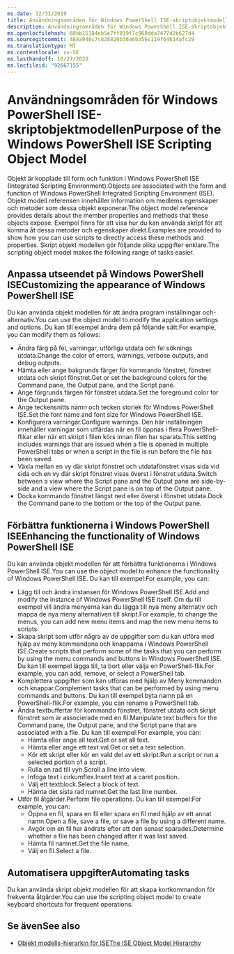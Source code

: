 ```yaml
---
ms.date: 12/31/2019
title: Användningsområden för Windows PowerShell ISE-skriptobjektmodellen
description: Användningsområden för Windows PowerShell ISE-skriptobjektmodellen
ms.openlocfilehash: 60bb15184eb5e7ff819f7c968dda7477d2b627d4
ms.sourcegitcommit: 488a940c7c828820b36a6ba56c119f64614afc29
ms.translationtype: MT
ms.contentlocale: sv-SE
ms.lasthandoff: 10/27/2020
ms.locfileid: "92667155"
---
```

# <a name="purpose-of-the-windows-powershell-ise-scripting-object-model"></a><span data-ttu-id="5c86c-103">Användningsområden för Windows PowerShell ISE-skriptobjektmodellen</span><span class="sxs-lookup"><span data-stu-id="5c86c-103">Purpose of the Windows PowerShell ISE Scripting Object Model</span></span>

<span data-ttu-id="5c86c-104">Objekt är kopplade till form och funktion i Windows PowerShell ISE (Integrated Scripting Environment).</span><span class="sxs-lookup"><span data-stu-id="5c86c-104">Objects are associated with the form and function of Windows PowerShell Integrated Scripting Environment (ISE).</span></span> <span data-ttu-id="5c86c-105">Objekt modell referensen innehåller information om medlems egenskaper och metoder som dessa objekt exponerar.</span><span class="sxs-lookup"><span data-stu-id="5c86c-105">The object model reference provides details about the member properties and methods that these objects expose.</span></span> <span data-ttu-id="5c86c-106">Exempel finns för att visa hur du kan använda skript för att komma åt dessa metoder och egenskaper direkt.</span><span class="sxs-lookup"><span data-stu-id="5c86c-106">Examples are provided to show how you can use scripts to directly access these methods and properties.</span></span> <span data-ttu-id="5c86c-107">Skript objekt modellen gör följande olika uppgifter enklare.</span><span class="sxs-lookup"><span data-stu-id="5c86c-107">The scripting object model makes the following range of tasks easier.</span></span>

## <a name="customizing-the-appearance-of-windows-powershell-ise"></a><span data-ttu-id="5c86c-108">Anpassa utseendet på Windows PowerShell ISE</span><span class="sxs-lookup"><span data-stu-id="5c86c-108">Customizing the appearance of Windows PowerShell ISE</span></span>

<span data-ttu-id="5c86c-109">Du kan använda objekt modellen för att ändra program inställningar och-alternativ.</span><span class="sxs-lookup"><span data-stu-id="5c86c-109">You can use the object model to modify the application settings and options.</span></span> <span data-ttu-id="5c86c-110">Du kan till exempel ändra dem på följande sätt:</span><span class="sxs-lookup"><span data-stu-id="5c86c-110">For example, you can modify them as follows:</span></span>

- <span data-ttu-id="5c86c-111">Ändra färg på fel, varningar, utförliga utdata och fel söknings utdata.</span><span class="sxs-lookup"><span data-stu-id="5c86c-111">Change the color of errors, warnings, verbose outputs, and debug outputs.</span></span>
- <span data-ttu-id="5c86c-112">Hämta eller ange bakgrunds färger för kommando fönstret, fönstret utdata och skript fönstret.</span><span class="sxs-lookup"><span data-stu-id="5c86c-112">Get or set the background colors for the Command pane, the Output pane, and the Script pane.</span></span>
- <span data-ttu-id="5c86c-113">Ange förgrunds färgen för fönstret utdata.</span><span class="sxs-lookup"><span data-stu-id="5c86c-113">Set the foreground color for the Output pane.</span></span>
- <span data-ttu-id="5c86c-114">Ange teckensnitts namn och tecken storlek för Windows PowerShell ISE.</span><span class="sxs-lookup"><span data-stu-id="5c86c-114">Set the font name and font size for Windows PowerShell ISE.</span></span>
- <span data-ttu-id="5c86c-115">Konfigurera varningar.</span><span class="sxs-lookup"><span data-stu-id="5c86c-115">Configure warnings.</span></span> <span data-ttu-id="5c86c-116">Den här inställningen innehåller varningar som utfärdas när en fil öppnas i flera PowerShell-flikar eller när ett skript i filen körs innan filen har sparats.</span><span class="sxs-lookup"><span data-stu-id="5c86c-116">This setting includes warnings that are issued when a file is opened in multiple PowerShell tabs or when a script in the file is run before the file has been saved.</span></span>
- <span data-ttu-id="5c86c-117">Växla mellan en vy där skript fönstret och utdatafönstret visas sida vid sida och en vy där skript fönstret visas överst i fönstret utdata.</span><span class="sxs-lookup"><span data-stu-id="5c86c-117">Switch between a view where the Script pane and the Output pane are side-by-side and a view where the Script pane is on top of the Output pane.</span></span>
- <span data-ttu-id="5c86c-118">Docka kommando fönstret längst ned eller överst i fönstret utdata.</span><span class="sxs-lookup"><span data-stu-id="5c86c-118">Dock the Command pane to the bottom or the top of the Output pane.</span></span>

## <a name="enhancing-the-functionality-of-windows-powershell-ise"></a><span data-ttu-id="5c86c-119">Förbättra funktionerna i Windows PowerShell ISE</span><span class="sxs-lookup"><span data-stu-id="5c86c-119">Enhancing the functionality of Windows PowerShell ISE</span></span>

<span data-ttu-id="5c86c-120">Du kan använda objekt modellen för att förbättra funktionerna i Windows PowerShell ISE.</span><span class="sxs-lookup"><span data-stu-id="5c86c-120">You can use the object model to enhance the functionality of Windows PowerShell ISE.</span></span> <span data-ttu-id="5c86c-121">Du kan till exempel:</span><span class="sxs-lookup"><span data-stu-id="5c86c-121">For example, you can:</span></span>

- <span data-ttu-id="5c86c-122">Lägg till och ändra instansen för Windows PowerShell ISE.</span><span class="sxs-lookup"><span data-stu-id="5c86c-122">Add and modify the instance of Windows PowerShell ISE itself.</span></span> <span data-ttu-id="5c86c-123">Om du till exempel vill ändra menyerna kan du lägga till nya meny alternativ och mappa de nya meny alternativen till skript.</span><span class="sxs-lookup"><span data-stu-id="5c86c-123">For example, to change the menus, you can add new menu items and map the new menu items to scripts.</span></span>
- <span data-ttu-id="5c86c-124">Skapa skript som utför några av de uppgifter som du kan utföra med hjälp av meny kommandona och knapparna i Windows PowerShell ISE.</span><span class="sxs-lookup"><span data-stu-id="5c86c-124">Create scripts that perform some of the tasks that you can perform by using the menu commands and buttons in Windows PowerShell ISE.</span></span> <span data-ttu-id="5c86c-125">Du kan till exempel lägga till, ta bort eller välja en PowerShell-flik.</span><span class="sxs-lookup"><span data-stu-id="5c86c-125">For example, you can add, remove, or select a PowerShell tab.</span></span>
- <span data-ttu-id="5c86c-126">Komplettera uppgifter som kan utföras med hjälp av Meny kommandon och knappar.</span><span class="sxs-lookup"><span data-stu-id="5c86c-126">Complement tasks that can be performed by using menu commands and buttons.</span></span> <span data-ttu-id="5c86c-127">Du kan till exempel byta namn på en PowerShell-flik.</span><span class="sxs-lookup"><span data-stu-id="5c86c-127">For example, you can rename a PowerShell tab.</span></span>
- <span data-ttu-id="5c86c-128">Ändra textbuffertar för kommando fönstret, fönstret utdata och skript fönstret som är associerade med en fil.</span><span class="sxs-lookup"><span data-stu-id="5c86c-128">Manipulate text buffers for the Command pane, the Output pane, and the Script pane that are associated with a file.</span></span> <span data-ttu-id="5c86c-129">Du kan till exempel:</span><span class="sxs-lookup"><span data-stu-id="5c86c-129">For example, you can:</span></span>
  - <span data-ttu-id="5c86c-130">Hämta eller ange all text.</span><span class="sxs-lookup"><span data-stu-id="5c86c-130">Get or set all text.</span></span>
  - <span data-ttu-id="5c86c-131">Hämta eller ange ett text val.</span><span class="sxs-lookup"><span data-stu-id="5c86c-131">Get or set a text selection.</span></span>
  - <span data-ttu-id="5c86c-132">Kör ett skript eller kör en vald del av ett skript.</span><span class="sxs-lookup"><span data-stu-id="5c86c-132">Run a script or run a selected portion of a script.</span></span>
  - <span data-ttu-id="5c86c-133">Rulla en rad till vyn.</span><span class="sxs-lookup"><span data-stu-id="5c86c-133">Scroll a line into view.</span></span>
  - <span data-ttu-id="5c86c-134">Infoga text i cirkumflex.</span><span class="sxs-lookup"><span data-stu-id="5c86c-134">Insert text at a caret position.</span></span>
  - <span data-ttu-id="5c86c-135">Välj ett textblock.</span><span class="sxs-lookup"><span data-stu-id="5c86c-135">Select a block of text.</span></span>
  - <span data-ttu-id="5c86c-136">Hämta det sista rad numret.</span><span class="sxs-lookup"><span data-stu-id="5c86c-136">Get the last line number.</span></span>
- <span data-ttu-id="5c86c-137">Utför fil åtgärder.</span><span class="sxs-lookup"><span data-stu-id="5c86c-137">Perform file operations.</span></span> <span data-ttu-id="5c86c-138">Du kan till exempel:</span><span class="sxs-lookup"><span data-stu-id="5c86c-138">For example, you can:</span></span>
  - <span data-ttu-id="5c86c-139">Öppna en fil, spara en fil eller spara en fil med hjälp av ett annat namn.</span><span class="sxs-lookup"><span data-stu-id="5c86c-139">Open a file, save a file, or save a file by using a different name.</span></span>
  - <span data-ttu-id="5c86c-140">Avgör om en fil har ändrats efter att den senast sparades.</span><span class="sxs-lookup"><span data-stu-id="5c86c-140">Determine whether a file has been changed after it was last saved.</span></span>
  - <span data-ttu-id="5c86c-141">Hämta fil namnet.</span><span class="sxs-lookup"><span data-stu-id="5c86c-141">Get the file name.</span></span>
  - <span data-ttu-id="5c86c-142">Välj en fil.</span><span class="sxs-lookup"><span data-stu-id="5c86c-142">Select a file.</span></span>

## <a name="automating-tasks"></a><span data-ttu-id="5c86c-143">Automatisera uppgifter</span><span class="sxs-lookup"><span data-stu-id="5c86c-143">Automating tasks</span></span>

<span data-ttu-id="5c86c-144">Du kan använda skript objekt modellen för att skapa kortkommandon för frekventa åtgärder.</span><span class="sxs-lookup"><span data-stu-id="5c86c-144">You can use the scripting object model to create keyboard shortcuts for frequent operations.</span></span>

## <a name="see-also"></a><span data-ttu-id="5c86c-145">Se även</span><span class="sxs-lookup"><span data-stu-id="5c86c-145">See also</span></span>

- [<span data-ttu-id="5c86c-146">Objekt modells-hierarkin för ISE</span><span class="sxs-lookup"><span data-stu-id="5c86c-146">The ISE Object Model Hierarchy</span></span>](The-ISE-Object-Model-Hierarchy.md)

